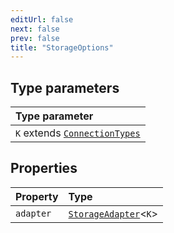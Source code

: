 ```yaml
---
editUrl: false
next: false
prev: false
title: "StorageOptions"
---
```


## Type parameters

| Type parameter |
| :------ |
| `K` extends [`ConnectionTypes`](/api/eventsub/type-aliases/connectiontypes/) |

## Properties

| Property | Type |
| :------ | :------ |
| `adapter` | [`StorageAdapter`](/api/eventsub/classes/storageadapter/)\<`K`\> |
